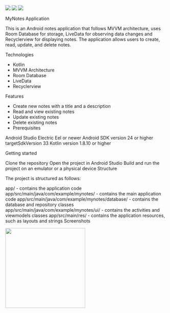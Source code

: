 
  <div> 
    <img src="https://badgen.net/badge/database/room/yellow"/>
    <img src="https://badgen.net/badge/architecture/MVVM/yellow"/>
    <img src="https://badgen.net/badge/language/kotlin/yellow"/>
  </div>  


MyNotes Application

This is an Android notes application that follows MVVM architecture, uses Room Database for storage, LiveData for observing data changes and Recyclerview for displaying notes. 
The application allows users to create, read, update, and delete notes.

Technologies

 - Kotlin
 - MVVM Architecture
 - Room Database
 - LiveData
 - Recyclerview
 
Features

 - Create new notes with a title and a description
 - Read and view existing notes
 - Update existing notes
 - Delete existing notes
 - Prerequisites

Android Studio Electric Eel or newer
Android SDK version 24 or higher
targetSdkVersion 33
Kotlin version 1.8.10 or higher

Getting started

Clone the repository
Open the project in Android Studio
Build and run the project on an emulator or a physical device
Structure

The project is structured as follows:

app/ - contains the application code
app/src/main/java/com/example/mynotes/ - contains the main application code
app/src/main/java/com/example/mynotes/database/ - contains the database and repository classes
app/src/main/java/com/example/mynotes/ui/ - contains the activities and viewmodels classes
app/src/main/res/ - contains the application resources, such as layouts and strings
Screenshots


<img src="https://github.com/ShokaUladzislau/MyNotes/blob/main/demo/mynotes_demo.gif" width="250"/>
